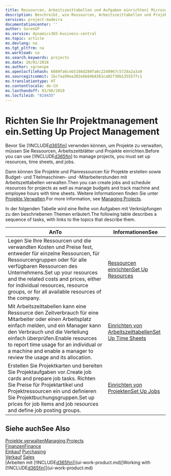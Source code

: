 ```yaml
---
title: Ressourcen, Arbeitszeittabellen und Aufgaben einrichten| Microsoft Docs
description: Beschreibt, wie Ressourcen, Arbeitszeittabellen und Projekte eingerichtet werden, um Projekte zu verwalten.
services: project-madeira
documentationcenter: ''
author: SorenGP
ms.service: dynamics365-business-central
ms.topic: article
ms.devlang: na
ms.tgt_pltfrm: na
ms.workload: na
ms.search.keywords: projects
ms.date: 10/01/2018
ms.author: sgroespe
ms.openlocfilehash: 6089fa6ceb5198d280fa0c2240967c5728a2a3a9
ms.sourcegitcommit: 1bcfaa99ea302e6b84b8361ca02730b135557fc1
ms.translationtype: HT
ms.contentlocale: de-CH
ms.lasthandoff: 03/08/2019
ms.locfileid: "819435"
---
```

# <a name="setting-up-project-management"></a><span data-ttu-id="591d5-103">Richten Sie Ihr Projektmanagement ein.</span><span class="sxs-lookup"><span data-stu-id="591d5-103">Setting Up Project Management</span></span>
<span data-ttu-id="591d5-104">Bevor Sie [!INCLUDE[d365fin](includes/d365fin_md.md)] verwnden können, um Projekte zu verwalten, müssen Sie Ressourcen, Arbeitszeitblätter und Projekte einrichten.</span><span class="sxs-lookup"><span data-stu-id="591d5-104">Before you can use [!INCLUDE[d365fin](includes/d365fin_md.md)] to manage projects, you must set up resources, time sheets, and jobs.</span></span>

<span data-ttu-id="591d5-105">Dann können Sie Projekte und Planressourcen für Projekte erstellen sowie Budget- und Titelmaschinen- und -Mitarbeiterstunden mit Arbeitszeittabellen verwalten.</span><span class="sxs-lookup"><span data-stu-id="591d5-105">Then you can create jobs and schedule resources for projects as well as manage budgets and track machine and employee hours with time sheets.</span></span> <span data-ttu-id="591d5-106">Weitere Informationen finden Sie unter [Projekte Verwalten](projects-manage-projects.md).</span><span class="sxs-lookup"><span data-stu-id="591d5-106">For more information, see [Managing Projects](projects-manage-projects.md).</span></span>  

<span data-ttu-id="591d5-107">In der folgenden Tabelle wird eine Reihe von Aufgaben mit Verknüpfungen zu den beschriebenen Themen erläutert.</span><span class="sxs-lookup"><span data-stu-id="591d5-107">The following table describes a sequence of tasks, with links to the topics that describe them.</span></span>

| <span data-ttu-id="591d5-108">An</span><span class="sxs-lookup"><span data-stu-id="591d5-108">To</span></span> | <span data-ttu-id="591d5-109">Informationen</span><span class="sxs-lookup"><span data-stu-id="591d5-109">See</span></span> |
| --- | --- |
| <span data-ttu-id="591d5-110">Legen Sie Ihre Ressourcen und die verwandten Kosten und Preise fest, entweder für einzelne Ressourcen, für Ressourcengruppen oder für alle verfügbaren Ressourcen des Unternehmens.</span><span class="sxs-lookup"><span data-stu-id="591d5-110">Set up your resources and the related costs and prices, either for individual resources, resource groups, or for all available resources of the company.</span></span> |[<span data-ttu-id="591d5-111">Ressourcen einrichten</span><span class="sxs-lookup"><span data-stu-id="591d5-111">Set Up Resources</span></span>](projects-how-setup-resources.md) |
| <span data-ttu-id="591d5-112">Mit Arbeitszeittabellen kann eine Ressource den Zeitverbrauch für eine Mitarbeiter oder einen Arbeitsplatz einfach melden, und ein Manager kann den Verbrauch und die Verteilung einfach überprüfen.</span><span class="sxs-lookup"><span data-stu-id="591d5-112">Enable resources to report time usage for an individual or a machine and enable a manager to review the usage and its allocation.</span></span> |[<span data-ttu-id="591d5-113">Einrichten von Arbeitszeittabellen</span><span class="sxs-lookup"><span data-stu-id="591d5-113">Set Up Time Sheets</span></span>](projects-how-setup-time-sheets.md) |
| <span data-ttu-id="591d5-114">Erstellen Sie Projektkarten und bereiten Sie Projektaufgaben vor.</span><span class="sxs-lookup"><span data-stu-id="591d5-114">Create job cards and prepare job tasks.</span></span> <span data-ttu-id="591d5-115">Richten Sie Preise für Projektartikel und Projektressourcen ein und definieren Sie Projektbuchungsgruppen.</span><span class="sxs-lookup"><span data-stu-id="591d5-115">Set up prices for job items and job resources and define job posting groups.</span></span> |[<span data-ttu-id="591d5-116">Einrichten von Projekten</span><span class="sxs-lookup"><span data-stu-id="591d5-116">Set Up Jobs</span></span>](projects-how-setup-jobs.md) |

## <a name="see-also"></a><span data-ttu-id="591d5-117">Siehe auch</span><span class="sxs-lookup"><span data-stu-id="591d5-117">See Also</span></span>
[<span data-ttu-id="591d5-118">Projekte verwalten</span><span class="sxs-lookup"><span data-stu-id="591d5-118">Managing Projects</span></span>](projects-manage-projects.md)  
[<span data-ttu-id="591d5-119">Finanzen</span><span class="sxs-lookup"><span data-stu-id="591d5-119">Finance</span></span>](finance.md)  
<span data-ttu-id="591d5-120">[Einkauf](purchasing-manage-purchasing.md)       </span><span class="sxs-lookup"><span data-stu-id="591d5-120">[Purchasing](purchasing-manage-purchasing.md)       </span></span>  
<span data-ttu-id="591d5-121">[Verkauf](sales-manage-sales.md)   </span><span class="sxs-lookup"><span data-stu-id="591d5-121">[Sales](sales-manage-sales.md)   </span></span>  
<span data-ttu-id="591d5-122">[Arbeiten mit [!INCLUDE[d365fin](includes/d365fin_md.md)]](ui-work-product.md)</span><span class="sxs-lookup"><span data-stu-id="591d5-122">[Working with [!INCLUDE[d365fin](includes/d365fin_md.md)]](ui-work-product.md)</span></span>  
